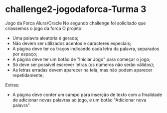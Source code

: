 # challenge2-jogodaforca-Turma 3
Jogo da Forca Alura/Oracle
No segundo challenge foi solicitado que criassemos o jogo da forca
O projeto:
* Uma palavra aleatoria é gerada;
* Não devem ser utilizados acentos e caracteres especiais;
* A página deve ter os traços indicando cada letra da palavra, separados por espaço;
* A página deve ter um botão de "Iniciar Jogo" para começar o jogo;
* Só deve ser possívél escrever letras (os números não serão válidos);
* As letras erradas devem aparecer na tela, mas não podem aparecer repetidamente;

Extras:

* A página deve conter um campo para inserção de texto com a finalidade de adicionar novas palavras ao jogo, e um botão "Adicionar nova palavra".

